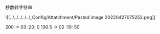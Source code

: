 秒数转字符串

![[../../../../../_Config/Attatchment/Pasted image 20220427075252.png]]

200 → 03 :20: 0
130.5 → 02 :10: 50